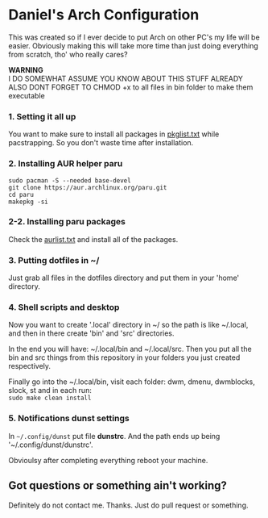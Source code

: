 # Daniel's Arch Configuration

This was created so if I ever decide to put Arch on other PC's my life will be easier.
Obviously making this will take more time than just doing everything from scratch, tho' who really cares?

**WARNING**   
I DO SOMEWHAT ASSUME YOU KNOW ABOUT THIS STUFF ALREADY  
ALSO DONT FORGET TO CHMOD +x to all files in bin folder to make them executable

### 1. Setting it all up

You want to make sure to install all packages in [pkglist.txt](https://github.com/danielradosa/dac/blob/main/pkglist.txt) while pacstrapping.
So you don't waste time after installation.

### 2. Installing AUR helper paru

`sudo pacman -S --needed base-devel`  
`git clone https://aur.archlinux.org/paru.git`  
`cd paru`  
`makepkg -si`  

### 2-2. Installing paru packages

Check the [aurlist.txt](https://github.com/danielradosa/dac/blob/main/aurlist.txt) and install all of the packages.

### 3. Putting dotfiles in ~/

Just grab all files in the dotfiles directory and put them in your 'home' directory.

### 4. Shell scripts and desktop

Now you want to create '.local' directory in ~/ so the path is like ~/.local,
and then in there create 'bin' and 'src' directories.

In the end you will have: ~/.local/bin and ~/.local/src.
Then you put all the bin and src things from this repository in your folders you just created respectively.

Finally go into the ~/.local/bin, visit each folder: dwm, dmenu, dwmblocks, slock, st
and in each run:  
`sudo make clean install`

### 5. Notifications dunst settings

In `~/.config/dunst` put file **dunstrc**.
And the path ends up being '~/.config/dunst/dunstrc'.

Obvioulsy after completing everything reboot your machine.

## Got questions or something ain't working?

Definitely do not contact me. Thanks.
Just do pull request or something.
